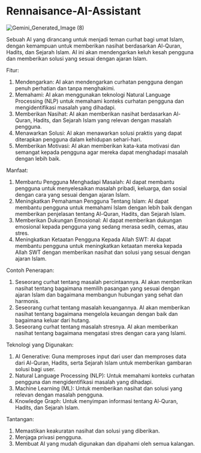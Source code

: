 # Rennaisance-AI-Assistant
![Gemini_Generated_Image (8)](https://github.com/ronnyfahrudin/Rennaisance-AI-Assistant/assets/59369289/1440322e-3cca-4220-8b27-e9d34a99d48e)


Sebuah AI yang dirancang untuk menjadi teman curhat bagi umat Islam, dengan kemampuan untuk memberikan nasihat berdasarkan Al-Quran, Hadits, dan Sejarah Islam. AI ini akan mendengarkan keluh kesah pengguna dan memberikan solusi yang sesuai dengan ajaran Islam.

Fitur:

1. Mendengarkan: AI akan mendengarkan curhatan pengguna dengan penuh perhatian dan tanpa menghakimi.
2. Memahami: AI akan menggunakan teknologi Natural Language Processing (NLP) untuk memahami konteks curhatan pengguna dan mengidentifikasi masalah yang dihadapi.
3. Memberikan Nasihat: AI akan memberikan nasihat berdasarkan Al-Quran, Hadits, dan Sejarah Islam yang relevan dengan masalah pengguna.
4. Menawarkan Solusi: AI akan menawarkan solusi praktis yang dapat diterapkan pengguna dalam kehidupan sehari-hari.
5. Memberikan Motivasi: AI akan memberikan kata-kata motivasi dan semangat kepada pengguna agar mereka dapat menghadapi masalah dengan lebih baik.

Manfaat:

1. Membantu Pengguna Menghadapi Masalah: AI dapat membantu pengguna untuk menyelesaikan masalah pribadi, keluarga, dan sosial dengan cara yang sesuai dengan ajaran Islam.
2. Meningkatkan Pemahaman Pengguna Tentang Islam: AI dapat membantu pengguna untuk memahami Islam dengan lebih baik dengan memberikan penjelasan tentang Al-Quran, Hadits, dan Sejarah Islam.
3. Memberikan Dukungan Emosional: AI dapat memberikan dukungan emosional kepada pengguna yang sedang merasa sedih, cemas, atau stres.
4. Meningkatkan Ketaatan Pengguna Kepada Allah SWT: AI dapat membantu pengguna untuk meningkatkan ketaatan mereka kepada Allah SWT dengan memberikan nasihat dan solusi yang sesuai dengan ajaran Islam.

Contoh Penerapan:

1. Seseorang curhat tentang masalah percintaannya. AI akan memberikan nasihat tentang bagaimana memilih pasangan yang sesuai dengan ajaran Islam dan bagaimana membangun hubungan yang sehat dan harmonis.
2. Seseorang curhat tentang masalah keuangannya. AI akan memberikan nasihat tentang bagaimana mengelola keuangan dengan baik dan bagaimana keluar dari hutang.
3. Seseorang curhat tentang masalah stresnya. AI akan memberikan nasihat tentang bagaimana mengatasi stres dengan cara yang Islami.

Teknologi yang Digunakan:
1. AI Generative: Guna memproses input dari user dan memproses data dari Al-Quran, Hadits, serta Sejarah Islam untuk memberikan gambaran solusi bagi user.
2. Natural Language Processing (NLP): Untuk memahami konteks curhatan pengguna dan mengidentifikasi masalah yang dihadapi.
3. Machine Learning (ML): Untuk memberikan nasihat dan solusi yang relevan dengan masalah pengguna.
4. Knowledge Graph: Untuk menyimpan informasi tentang Al-Quran, Hadits, dan Sejarah Islam.

Tantangan:

1. Memastikan keakuratan nasihat dan solusi yang diberikan.
2. Menjaga privasi pengguna.
3. Membuat AI yang mudah digunakan dan dipahami oleh semua kalangan.
